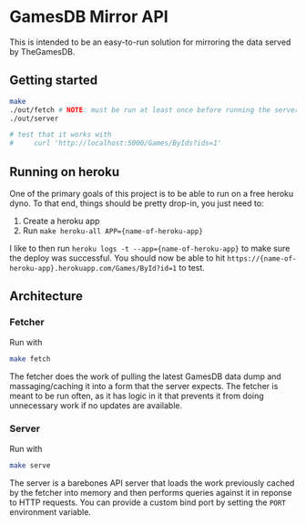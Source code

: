 # GamesDB Mirror API

This is intended to be an easy-to-run solution for mirroring the data served by TheGamesDB.

## Getting started

```sh
make
./out/fetch # NOTE: must be run at least once before running the server
./out/server

# test that it works with
#     curl 'http://localhost:5000/Games/ByIds?ids=1'
```

## Running on heroku

One of the primary goals of this project is to be able to run on a free heroku dyno. To that end, things should be pretty drop-in, you just need to:

1. Create a heroku app
2. Run `make heroku-all APP={name-of-heroku-app}`

I like to then run `heroku logs -t --app={name-of-heroku-app}` to make sure the deploy was successful. You should now be able to hit `https://{name-of-heroku-app}.herokuapp.com/Games/ById?id=1` to test.

## Architecture

### Fetcher

Run with

```sh
make fetch
```

The fetcher does the work of pulling the latest GamesDB data dump and massaging/caching it into a form that the server expects. The fetcher is meant to be run often, as it has logic in it that prevents it from doing unnecessary work if no updates are available.

### Server

Run with

```sh
make serve
```

The server is a barebones API server that loads the work previously cached by the fetcher into memory and then performs queries against it in reponse to HTTP requests. You can provide a custom bind port by setting the `PORT` environment variable.
